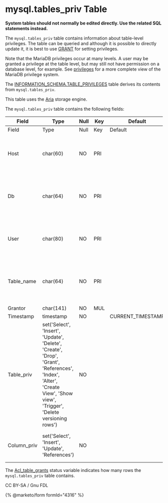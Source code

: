 # mysql.tables\_priv Table

**System tables should not normally be edited directly. Use the related SQL statements instead.**

The `mysql.tables_priv` table contains information about table-level privileges. The table can be queried and although it is possible to directly update it, it is best to use [GRANT](../../../account-management-sql-statements/grant.md) for setting privileges.

Note that the MariaDB privileges occur at many levels. A user may be granted a privilege at the table level, but may still not have permission on a database level, for example. See [privileges](../../../account-management-sql-statements/grant.md) for a more complete view of the MariaDB privilege system.

The [INFORMATION\_SCHEMA.TABLE\_PRIVILEGES](../information-schema/information-schema-tables/information-schema-table_privileges-table.md) table derives its contents from `mysql.tables_priv`.

This table uses the [Aria](../../../../storage-engines/aria/) storage engine.

The `mysql.tables_priv` table contains the following fields:

| Field        | Type                                                                                                                                                                    | Null | Key | Default            | Description                                                                                                                            |
| ------------ | ----------------------------------------------------------------------------------------------------------------------------------------------------------------------- | ---- | --- | ------------------ | -------------------------------------------------------------------------------------------------------------------------------------- |
| Field        | Type                                                                                                                                                                    | Null | Key | Default            | Description                                                                                                                            |
| Host         | char(60)                                                                                                                                                                | NO   | PRI |                    | Host (together with User, Db and Table\_namemakes up the unique identifier for this record.                                            |
| Db           | char(64)                                                                                                                                                                | NO   | PRI |                    | Database (together with User, Host and Table\_namemakes up the unique identifier for this record.                                      |
| User         | char(80)                                                                                                                                                                | NO   | PRI |                    | User (together with Host, Db and Table\_namemakes up the unique identifier for this record.                                            |
| Table\_name  | char(64)                                                                                                                                                                | NO   | PRI |                    | Table name (together with User, Db and Tablemakes up the unique identifier for this record.                                            |
| Grantor      | char(141)                                                                                                                                                               | NO   | MUL |                    |                                                                                                                                        |
| Timestamp    | timestamp                                                                                                                                                               | NO   |     | CURRENT\_TIMESTAMP |                                                                                                                                        |
| Table\_priv  | set('Select', 'Insert', 'Update', 'Delete', 'Create', 'Drop', 'Grant', 'References', 'Index', 'Alter', 'Create View', 'Show view', 'Trigger', 'Delete versioning rows') | NO   |     |                    | The table privilege type. See [Table Privileges](../../../account-management-sql-statements/grant.md#table-privileges) for details.    |
| Column\_priv | set('Select', 'Insert', 'Update', 'References')                                                                                                                         | NO   |     |                    | The column privilege type. See [Column Privileges](../../../account-management-sql-statements/grant.md#column-privileges) for details. |

The [Acl\_table\_grants](../../../../../ha-and-performance/optimization-and-tuning/system-variables/server-status-variables.md#acl_table_grants) status variable indicates how many rows the `mysql.tables_priv` table contains.

CC BY-SA / Gnu FDL

{% @marketo/form formId="4316" %}
